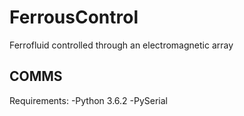 # FerrousControl
Ferrofluid controlled through an electromagnetic array

## COMMS
Requirements:
-Python 3.6.2
-PySerial


